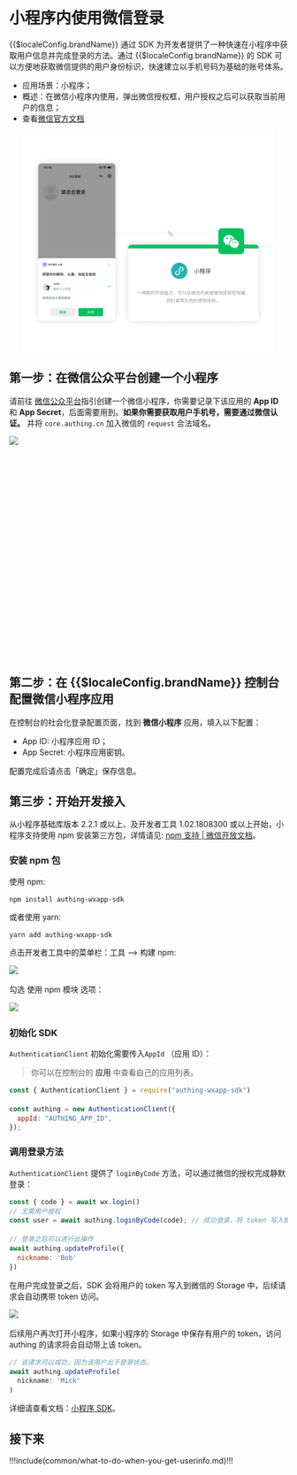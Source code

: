 # 小程序内使用微信登录

<LastUpdated/>

{{$localeConfig.brandName}}  通过 SDK 为开发者提供了一种快速在小程序中获取用户信息并完成登录的方法。通过 {{$localeConfig.brandName}}  的 SDK 可以方便地获取微信提供的用户身份标识，快速建立以手机号码为基础的账号体系。

- 应用场景：小程序；
- 概述：在微信小程序内使用，弹出微信授权框，用户授权之后可以获取当前用户的信息；
- 查看[微信官方文档](https://developers.weixin.qq.com/miniprogram/dev/framework/open-ability/login.html)

<img src="./images/wechat-mini-program-login.png" height="400px" style="display:block;margin: 0 auto;"/>

## 第一步：在微信公众平台创建一个小程序

请前往 [微信公众平台](https://mp.weixin.qq.com/wxopen/waregister?action=step1&token=&lang=zh_CN)指引创建一个微信小程序，你需要记录下该应用的 **App ID** 和 **App Secret**，后面需要用到。**如果你需要获取用户手机号，需要通过微信认证。** 并将 `core.authing.cn` 加入微信的 `request` 合法域名。

<img src="~@imagesZhCn/reference/config-request-valid-domain.png" height="400px" style="display:block;margin: 0 auto;">

## 第二步：在 {{$localeConfig.brandName}} 控制台配置微信小程序应用

在控制台的社会化登录配置页面，找到 **微信小程序** 应用，填入以下配置：

- App ID: 小程序应用 ID；
- App Secret: 小程序应用密钥。

配置完成后请点击「确定」保存信息。

## 第三步：开始开发接入

从小程序基础库版本 2.2.1 或以上、及开发者工具 1.02.1808300 或以上开始，小程序支持使用 npm 安装第三方包，详情请见: [npm 支持 | 微信开放文档](https://developers.weixin.qq.com/miniprogram/dev/devtools/npm.html)。

### 安装 npm 包

使用 npm:

```
npm install authing-wxapp-sdk
```
    
或者使用 yarn:

```
yarn add authing-wxapp-sdk
```

点击开发者工具中的菜单栏：工具 --> 构建 npm:

<img src="~@imagesZhCn/reference/wxmp-npm.png" height="400px">

勾选 使用 npm 模块 选项：

![](~@imagesZhCn/reference/wxmp-npm2.png)

### 初始化 SDK

`AuthenticationClient` 初始化需要传入`AppId` （应用 ID）：

> 你可以在控制台的 **应用** 中查看自己的应用列表。

```js
const { AuthenticationClient } = require("authing-wxapp-sdk")

const authing = new AuthenticationClient({
  appId: "AUTHING_APP_ID",
});
```


### 调用登录方法

`AuthenticationClient` 提供了 `loginByCode` 方法，可以通过微信的授权完成静默登录：

```javascript
const { code } = await wx.login()
// 无需用户授权
const user = await authing.loginByCode(code); // 成功登录，将 token 写入微信 Storage

// 登录之后可以进行此操作
await authing.updateProfile({
  nickname: 'Bob'
})
```

在用户完成登录之后，SDK 会将用户的 token 写入到微信的 Storage 中，后续请求会自动携带 token 访问。

![](~@imagesZhCn/reference/20201112165637.png)

后续用户再次打开小程序，如果小程序的 Storage 中保存有用户的 token，访问 authing 的请求将会自动带上该 token。

```javascript
// 该请求可以成功，因为该用户出于登录状态。
await authing.updateProfile(
  nickname: 'Mick'
)
```

详细请查看文档：[小程序 SDK](/reference/sdk-for-wxapp.md)。

## 接下来

!!!include(common/what-to-do-when-you-get-userinfo.md)!!!
